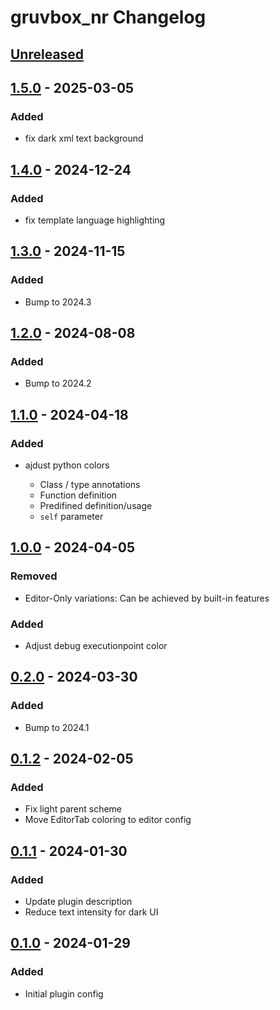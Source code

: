 <!-- Keep a Changelog guide -> https://keepachangelog.com -->

# gruvbox_nr Changelog

## [Unreleased]

## [1.5.0] - 2025-03-05

### Added

- fix dark xml text background

## [1.4.0] - 2024-12-24

### Added

- fix template language highlighting

## [1.3.0] - 2024-11-15

### Added

- Bump to 2024.3

## [1.2.0] - 2024-08-08

### Added

- Bump to 2024.2

## [1.1.0] - 2024-04-18

### Added

- ajdust python colors

   - Class / type annotations
   - Function definition
   - Predifined definition/usage
   - `self` parameter

## [1.0.0] - 2024-04-05

### Removed

- Editor-Only variations: Can be achieved by built-in features

### Added

- Adjust debug executionpoint color

## [0.2.0] - 2024-03-30

### Added

- Bump to 2024.1

## [0.1.2] - 2024-02-05

### Added

- Fix light parent scheme
- Move EditorTab coloring to editor config

## [0.1.1] - 2024-01-30

### Added

- Update plugin description
- Reduce text intensity for dark UI

## [0.1.0] - 2024-01-29

### Added

- Initial plugin config

[Unreleased]: https://github.com/Lohni/gruvbox_nr/compare/v1.5.0...HEAD
[1.5.0]: https://github.com/Lohni/gruvbox_nr/compare/v1.4.0...v1.5.0
[1.4.0]: https://github.com/Lohni/gruvbox_nr/compare/v1.3.0...v1.4.0
[1.3.0]: https://github.com/Lohni/gruvbox_nr/compare/v1.2.0...v1.3.0
[1.2.0]: https://github.com/Lohni/gruvbox_nr/compare/v1.1.0...v1.2.0
[1.1.0]: https://github.com/Lohni/gruvbox_nr/compare/v1.0.0...v1.1.0
[1.0.0]: https://github.com/Lohni/gruvbox_nr/compare/v0.2.0...v1.0.0
[0.2.0]: https://github.com/Lohni/gruvbox_nr/compare/v0.1.2...v0.2.0
[0.1.2]: https://github.com/Lohni/gruvbox_nr/compare/v0.1.1...v0.1.2
[0.1.1]: https://github.com/Lohni/gruvbox_nr/compare/v0.1.0...v0.1.1
[0.1.0]: https://github.com/Lohni/gruvbox_nr/commits/v0.1.0
